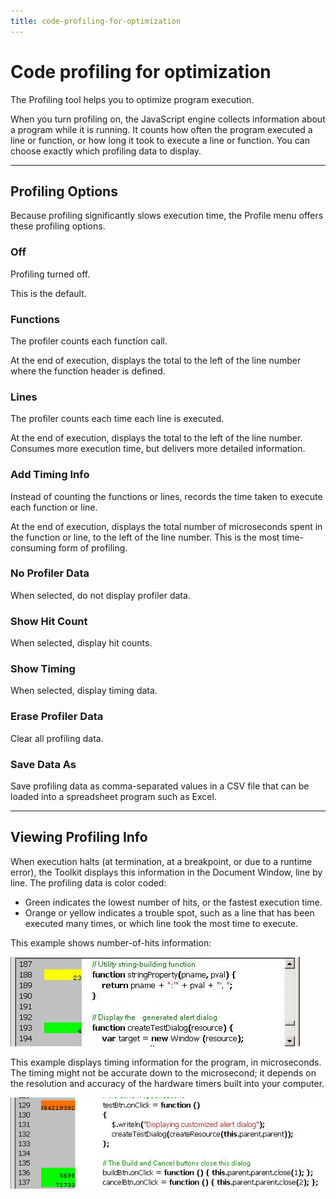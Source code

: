 ```yaml
---
title: code-profiling-for-optimization
---
```

# Code profiling for optimization

The Profiling tool helps you to optimize program execution.

When you turn profiling on, the JavaScript engine collects information about a program while it is running. It counts how often the program executed a line or function, or how long it took to execute a line or function. You can choose exactly which profiling data to display.

---

## Profiling Options

Because profiling significantly slows execution time, the Profile menu offers these profiling options.

### Off

Profiling turned off.

This is the default.

### Functions

The profiler counts each function call.

At the end of execution, displays the total to the left of the line number where the function header is defined.

### Lines

The profiler counts each time each line is executed.

At the end of execution, displays the total to the left of the line number. Consumes more execution time, but delivers more detailed information.

### Add Timing Info

Instead of counting the functions or lines, records the time taken to execute each function or line.

At the end of execution, displays the total number of microseconds spent in the function or line, to the left of the line number. This is the most time-consuming form of profiling.

### No Profiler Data

When selected, do not display profiler data.

### Show Hit Count

When selected, display hit counts.

### Show Timing

When selected, display timing data.

### Erase Profiler Data

Clear all profiling data.

### Save Data As

Save profiling data as comma-separated values in a CSV file that can be loaded into a spreadsheet program such as Excel.

---

## Viewing Profiling Info

When execution halts (at termination, at a breakpoint, or due to a runtime error), the Toolkit displays this information in the Document Window, line by line. The profiling data is color coded:

- Green indicates the lowest number of hits, or the fastest execution time.
- Orange or yellow indicates a trouble spot, such as a line that has been executed many times, or which line took the most time to execute.

This example shows number-of-hits information:

![Number of Hits](./_static/02_the-extendscript-toolkit_code-profiling_number-of-hits.jpg)

This example displays timing information for the program, in microseconds. The timing might not be accurate down to the microsecond; it depends on the resolution and accuracy of the hardware timers built into your computer.

![Timing Info](./_static/02_the-extendscript-toolkit_code-profiling_timing-info.jpg)
